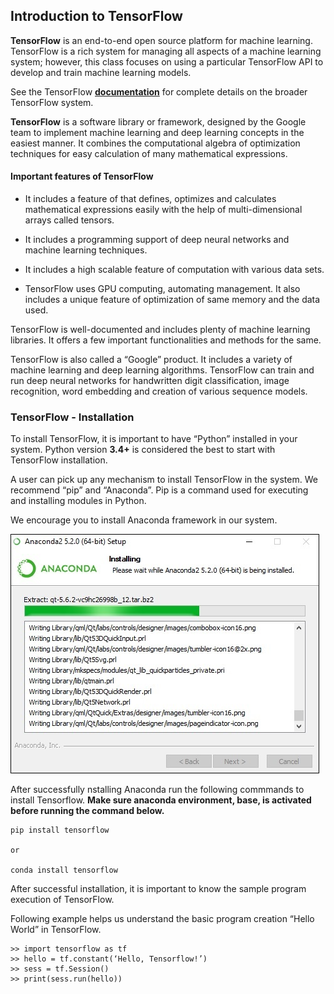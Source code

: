 ## **Introduction to TensorFlow**


**TensorFlow** is an end-to-end open source platform for machine learning. TensorFlow is a rich system for managing all aspects of a machine learning system; however, this class focuses on using a particular TensorFlow API to develop and train machine learning models.

See the TensorFlow **[documentation](https://www.tensorflow.org/learn)** for complete details on the broader TensorFlow system. 

**TensorFlow** is a software library or framework, designed by the Google team to implement machine learning and deep learning concepts in the easiest manner. It combines the computational algebra of optimization techniques for easy calculation of many mathematical expressions. 
 
#### **Important features of TensorFlow**
- It includes a feature of that defines, optimizes and calculates mathematical expressions easily with the help of multi-dimensional arrays called tensors.

- It includes a programming support of deep neural networks and machine learning techniques.

- It includes a high scalable feature of computation with various data sets.

- TensorFlow uses GPU computing, automating management. It also includes a unique feature of optimization of same memory and the data used.


TensorFlow is well-documented and includes plenty of machine learning libraries. It offers a few important functionalities and methods for the same.

TensorFlow is also called a “Google” product. It includes a variety of machine learning and deep learning algorithms. TensorFlow can train and run deep neural networks for handwritten digit classification, image recognition, word embedding and creation of various sequence models. 


### **TensorFlow - Installation**

To install TensorFlow, it is important to have “Python” installed in your system. Python version **3.4+** is considered the best to start with TensorFlow installation. 

A user can pick up any mechanism to install TensorFlow in the system. We recommend “pip” and “Anaconda”. Pip is a command used for executing and installing modules in Python.

We encourage you to install  Anaconda framework in our system. 

![tensorflow](images/install_anaconda.jpg) 

After successfully nstalling Anaconda run the following commmands  to install Tensorflow.  **Make sure anaconda environment, base, is activated before running the command below.**

```
pip install tensorflow 

or 

conda install tensorflow 

``` 

After successful installation, it is important to know the sample program execution of TensorFlow.

Following example helps us understand the basic program creation “Hello World” in TensorFlow.

```
>> import tensorflow as tf
>> hello = tf.constant(‘Hello, Tensorflow!’)
>> sess = tf.Session()
>> print(sess.run(hello)) 

```